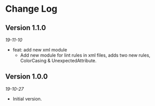Change Log
==========

## Version 1.1.0
_19-11-10_

* feat: add new xml module
  * Add new module for lint rules in xml files, adds two new rules, ColorCasing & UnexpectedAttribute.


## Version 1.0.0
_19-10-27_

* Initial version.
